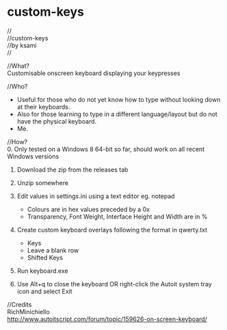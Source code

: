 custom-keys
===========

//  
//custom-keys  
//by ksami  
//  

//What?  
Customisable onscreen keyboard displaying your keypresses  

//Who?  
- Useful for those who do not yet know how to type without looking down at their keyboards.
- Also for those learning to type in a different language/layout but do not have the physical keyboard.
- Me.

//How?  
0. Only tested on a Windows 8 64-bit so far, should work on all recent Windows versions

1. Download the zip from the releases tab

2. Unzip somewhere

3. Edit values in settings.ini using a text editor eg. notepad
	- Colours are in hex values preceded by a 0x
	- Transparency, Font Weight, Interface Height and Width are in %

4. Create custom keyboard overlays following the format in qwerty.txt
	- Keys
	- Leave a blank row
	- Shifted Keys

5. Run keyboard.exe

6. Use Alt+q to close the keyboard OR right-click the Autoit system tray icon and select Exit  
  
//Credits  
RichMinichiello  
http://www.autoitscript.com/forum/topic/159626-on-screen-keyboard/